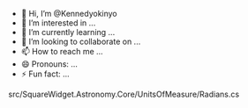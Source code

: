 - 👋 Hi, I’m @Kennedyokinyo
- 👀 I’m interested in ...
- 🌱 I’m currently learning ...
- 💞️ I’m looking to collaborate on ...
- 📫 How to reach me ...
- 😄 Pronouns: ...
- ⚡ Fun fact: ...

<!---
Kennedyokinyo/Kennedyokinyo is a ✨ special ✨ repository because its `README.md` (this file) appears on your GitHub profile.
You can click the Preview link to take a look at your changes.
--->
src/SquareWidget.Astronomy.Core/UnitsOfMeasure/Radians.cs
